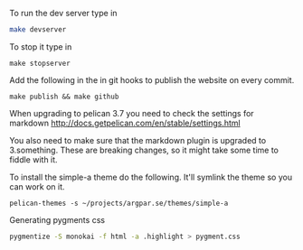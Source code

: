 To run the dev server type in

```bash
make devserver
```

To stop it type in

```
make stopserver
```

Add the following in the in git hooks to publish the website on every commit.

```
make publish && make github
```

When upgrading to pelican 3.7 you need to check the settings for markdown
http://docs.getpelican.com/en/stable/settings.html

You also need to make sure that the markdown plugin is upgraded to 3.something.
These are breaking changes, so it might take some time to fiddle with it.

To install the simple-a theme do the following. It'll symlink the theme
so you can work on it.

`pelican-themes -s ~/projects/argpar.se/themes/simple-a`

Generating pygments css

```bash
pygmentize -S monokai -f html -a .highlight > pygment.css
```
